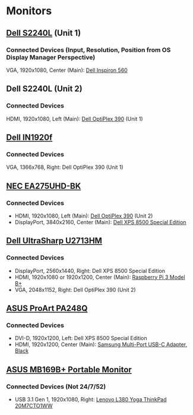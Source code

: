 # Monitors

## [Dell S2240L](https://www.dell.com/support/home/us/en/04/product-support/product/dell-s2240l/overview) (Unit 1)

### Connected Devices (Input, Resolution, Position from OS Display Manager Perspective)

VGA, 1920x1080, Center (Main): [Dell Inspiron 560](https://github.com/jdrch/Hardware/blob/master/Dell%20Inspiron%20560.md#external-monitors)

## Dell S2240L (Unit 2)

### Connected Devices 

HDMI, 1920x1080, Left (Main): [Dell OptiPlex 390](https://github.com/jdrch/Hardware/blob/master/Dell%20OptiPlex%20390%20SFF.md#external-monitors) (Unit 1)

## [Dell IN1920f](https://www.dell.com/support/home/us/en/04/product-support/product/dell-in1920/docs)

### Connected Devices 

VGA, 1366x768, Right: Dell OptiPlex 390 (Unit 1)

## [NEC EA275UHD-BK](https://www.necdisplay.com/p/ea275uhd-bk)

### Connected Devices 

* HDMI, 1920x1080, Left (Main): [Dell OptiPlex 390](https://github.com/jdrch/Hardware/blob/master/Dell%20OptiPlex%20390-1%20SFF.md#external-monitors) (Unit 2)
* DisplayPort, 3840x2160, Center (Main): [Dell XPS 8500 Special Edition](https://github.com/jdrch/Hardware/blob/master/Dell%20XPS%208500%20Special%20Edition.md#external-monitors)

## [Dell UltraSharp U2713HM](https://www.dell.com/support/home/us/en/04/product-support/product/dell-u2713hm/docs)

### Connected Devices 

* DisplayPort, 2560x1440, Right: Dell XPS 8500 Special Edition
* HDMI, 1920x1080 or 1920x1200, Center (Main): [Raspberry Pi 3 Model B+](https://github.com/jdrch/Hardware/blob/master/Raspberry%20Pi%203%20Model%20B+.md#external-monitors)
* VGA, 2048x1152, Right: Dell OptiPlex 390 (Unit 2)

## [ASUS ProArt PA248Q](https://www.asus.com/us/Monitors/ProArt-PA248Q)

### Connected Devices 

* DVI-D, 1920x1200, Left: Dell XPS 8500 Special Edition
* HDMI, 1920x1200, Center (Main): [Samsung Multi-Port USB-C Adapter, Black](https://github.com/jdrch/Hardware/blob/master/Samsung%20Galaxy%20Note9.md#usb-c-adapter)

## [ASUS MB169B+ Portable Monitor](https://www.asus.com/us/Monitors/MB169BPlus/)

### Connected Devices (Not 24/7/52)

* USB 3.1 Gen 1, 1920x1080, Right: [Lenovo L380 Yoga ThinkPad 20M7CTO1WW](https://github.com/jdrch/Hardware/blob/master/Lenovo%20L380%20Yoga%20ThinkPad%2020M7CTO1WW.md#external-monitor)
